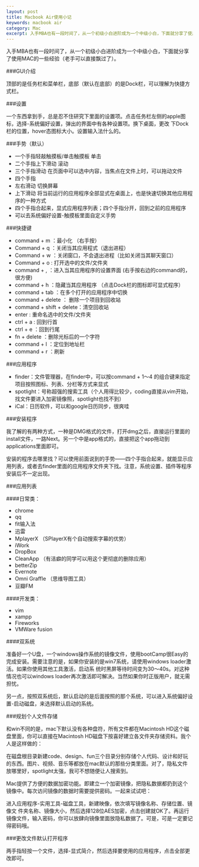 ```yaml
---
layout: post
title: Macbook Air使用小记
keywords: macbook air
category: Mac
excerpt: 入手MBA也有一段时间了，从一个初级小白进阶成为一个中级小白，下面就分享了使用MAC的一些经验（老手可以直接飘过了）。
---
```


入手MBA也有一段时间了，从一个初级小白进阶成为一个中级小白，下面就分享了使用MAC的一些经验（老手可以直接飘过了）。

###GUI介绍

顶部的是任务栏和菜单栏，底部（默认在底部）的是Dock栏，可以理解为快捷方式栏。

###设置

一个东西拿到手，总是忍不住研究下里面的设置项。点击任务栏左侧的apple图标，选择-系统偏好设置，弹出的界面中有各种设置项。换下桌面，更改
下Dock栏的位置，hover态图标大小。设置输入法什么的。

###手势（默认）

- 一个手指轻敲触摸板/单击触摸板 单击
- 二个手指上下滑动 滚动
- 三个手指滑动 在页面中可以选中内容，当焦点在文件上时，可以拖动文件
- 四个手指
- 左右滑动 切换屏幕
- 上下滑动 将当前运行的应用程序全部显式在桌面上，也是快速切换其他应用程序的一种方式
- 四个手指合起来，显式应用程序列表；四个手指分开，回到之前的应用程序
- 可以去系统偏好设置-触摸板里面自定义手势

###快捷键

- command + m ：最小化 （右手按）
- Command + q ：关闭当其应用程式（退出进程）
- Command + w ：关闭窗口，不会退出进程（比如关闭当其聊天窗口）
- Command + o : 打开选中的文件/文件夹
- command + , ：进入当其应用程序的设置界面 (右手按右边的command的，很方便)
- command + h ：隐藏当其应用程序 （点击Dock栏的图标即可显式程序）
- command + tab ：在多个打开的应用程序中切换
- command + delete ： 删除一个项目到回收站
- command + shift + delete：清空回收站
- enter : 重命名选中的文件/文件夹
- ctrl + a : 回到行首
- ctrl + e ：回到行尾
- fn + delete ：删除光标后的一个字符
- command + l ：定位到地址栏
- command + r ：刷新

###应用程序

- finder：文件管理器，在finder中，可以按command + 1～4 的组合键来指定项目按照图标、列表、分栏等方式来显式
- spotlight：号称超强的搜索工具（个人用得比较少，coding直接从vim开始，找文件要进入加密镜像照，spotlight也找不到）
- iCal：日历软件，可以和google日历同步，很爽哇

###安装程序

我了解的有两种方式，一种是DMG格式的文件，打开dmg之后，直接运行里面的install文件，一路Next。另一个中是app格式的，直接把这个app拖动到applications里面即可。

安装的程序去哪里找？可以使用前面说到的手势——四个手指合起来，就能显示应用列表，或者去finder里面的应用程序文件夹下找。注意，系统设置、插件等程序安装后不一定出现。

###应用列表

####日常类：

- chrome
- qq
- fit输入法
- 迅雷
- MplayerX （SPlayerX有个自动搜索字幕的优势）
- iWork
- DropBox
- CleanApp （有洁癖的同学可以用这个更彻底的删除应用）
- betterZip
- Evernote
- Omni Graffle （思维导图工具）
- 豆瓣FM

####开发类：

- vim
- xampp
- Fireworks
- VMWare fusion

####双系统

准备好一个U盘，一个windows操作系统的镜像文件，使用bootCamp很Easy的完成安装。需要注意的是，如果你安装的是win7系统，请使用windows loader激活。如果你使用其他工具激活，启动系 统时黑屏等待时间变为30～40s。对这种情况也可以windows loader再次激活即可解决。当然如果你时正版用户，就无需担忧。

另一点，按照双系统后，默认启动的是后面按照的那个系统，可以进入系统偏好设置-启动磁盘，来选择默认启动的系统。

###规划个人文件存储

和win不同的是，mac下默认没有各种盘符，所有文件都在Macintosh HD这个磁盘里面，你可以直接在Macintosh HD磁盘下按喜好建立各文件夹存储资料。我个人是这样做的：

在磁盘根目录新建code、design、fun三个目录分别存储个人代码、设计和好玩的东西。图片、视频、音乐等都放在mac默认的那些分类里面。对了，隐私文件放哪里好，spotlight太强，我可不想随便让人搜索到。

Mac提供了方便的数据加密功能。即建立一个加密镜像，把隐私数据都扔到这个镜像中。每次访问镜像的数据时需要提供密码。一起来试试吧：

进入应用程序-实用工具-磁盘工具，新建映像，依次填写镜像名称、存储位置、镜像文
件夹名称、镜像大小，然后选择128位AES加密，点击创建就OK了。再运行镜像文件，输入密码，你可以放肆向镜像里面放隐私数据了。可是，可是一定要记得密码哦。

###更改文件默认打开程序

两手指轻按一个文件，选择-显式简介，然后选择要使用的应用程序，点击全部更改即可。
